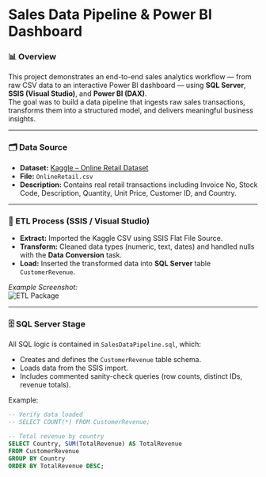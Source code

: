 # Sales Data Pipeline & Power BI Dashboard

### 📊 Overview
This project demonstrates an end-to-end sales analytics workflow — from raw CSV data to an interactive Power BI dashboard — using **SQL Server**, **SSIS (Visual Studio)**, and **Power BI (DAX)**.  
The goal was to build a data pipeline that ingests raw sales transactions, transforms them into a structured model, and delivers meaningful business insights.

---

### 🗂️ Data Source
- **Dataset:** [Kaggle – Online Retail Dataset](https://www.kaggle.com/)  
- **File:** `OnlineRetail.csv`  
- **Description:** Contains real retail transactions including Invoice No, Stock Code, Description, Quantity, Unit Price, Customer ID, and Country.

---

### 🔧 ETL Process (SSIS / Visual Studio)
- **Extract:** Imported the Kaggle CSV using SSIS Flat File Source.  
- **Transform:** Cleaned data types (numeric, text, dates) and handled nulls with the **Data Conversion** task.  
- **Load:** Inserted the transformed data into **SQL Server** table `CustomerRevenue`.

*Example Screenshot:*  
![ETL Package](screenshot_SSIS_ETL.png)

---

### 🗄️ SQL Server Stage
All SQL logic is contained in `SalesDataPipeline.sql`, which:
- Creates and defines the `CustomerRevenue` table schema.  
- Loads data from the SSIS import.  
- Includes commented sanity-check queries (row counts, distinct IDs, revenue totals).  

Example:
```sql
-- Verify data loaded
-- SELECT COUNT(*) FROM CustomerRevenue;

-- Total revenue by country
SELECT Country, SUM(TotalRevenue) AS TotalRevenue
FROM CustomerRevenue
GROUP BY Country
ORDER BY TotalRevenue DESC;
